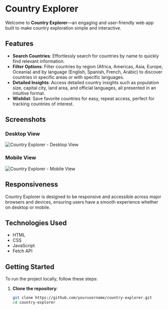 # Country Explorer

Welcome to **Country Explorer**—an engaging and user-friendly web app built to make country exploration simple and interactive. 

## Features

- **Search Countries**: Effortlessly search for countries by name to quickly find relevant information.
- **Filter Options**: Filter countries by region (Africa, Americas, Asia, Europe, Oceania) and by language (English, Spanish, French, Arabic) to discover countries in specific areas or with specific languages.
- **Detailed Insights**: Access detailed country insights such as population size, capital city, land area, and official languages, all presented in an intuitive format.
- **Wishlist**: Save favorite countries for easy, repeat access, perfect for tracking countries of interest.

## Screenshots

### Desktop View
![Country Explorer - Desktop View](https://github.com/user-attachments/assets/1e2d3484-9d80-47f0-a202-c9410ba31885)

### Mobile View
![Country Explorer - Mobile View](https://github.com/user-attachments/assets/23c19b9f-ba24-4653-920f-209778788e01)

## Responsiveness

Country Explorer is designed to be responsive and accessible across major browsers and devices, ensuring users have a smooth experience whether on desktop or mobile.

## Technologies Used

- HTML
- CSS
- JavaScript
- Fetch API

## Getting Started

To run the project locally, follow these steps:

1. **Clone the repository**:
   ```bash
   git clone https://github.com/yourusername/country-explorer.git
   cd country-explorer
